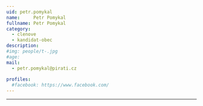 ```yaml
---
uid: petr.pomykal
name:     Petr Pomykal
fullname: Petr Pomykal
category:
  - clenove
  - kandidat-obec
description: 
#img: people/t-.jpg
#age: 
mail:
  - petr.pomykal@pirati.cz
 
profiles:
  #facebook: https://www.facebook.com/
---
```


---
